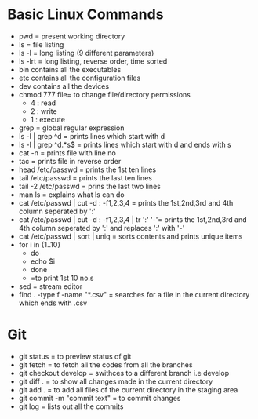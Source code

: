 # Basic Linux Commands
+ pwd = present working directory
+ ls = file listing
+ ls -l = long listing (9 different parameters)
+ ls -lrt = long listing, reverse order, time sorted
+ bin contains all the executables 
+ etc contains all the configuration files
+ dev contains all the devices 
+ chmod 777 file= to change file/directory permissions 
   - 4 : read
   - 2 : write
   - 1 : execute
+ grep = global regular expression
+ ls -l | grep ^d = prints lines which start with d
+ ls -l | grep ^d.*s$ = prints lines which start with d and ends with s
+ cat -n = prints file with line no
+ tac = prints file in reverse order
+ head /etc/passwd = prints the 1st ten lines
+ tail /etc/passwd = prints the last ten lines
+ tail -2 /etc/passwd = prins the last two lines 
+ man ls = explains what ls can do
+ cat /etc/passwd | cut -d : -f1,2,3,4 = prints the 1st,2nd,3rd and 4th column seperated by ':'
+ cat /etc/passwd | cut -d : -f1,2,3,4 | tr ':' '-'= prints the 1st,2nd,3rd and 4th column seperated by ':' and replaces ':' with '-'
+ cat /etc/passwd | sort | uniq = sorts contents and prints unique items
+ for i in {1..10}
    - do 
    - echo $i
    - done
    - =to print 1st 10 no.s
+ sed = stream editor
+ find . -type f -name "*.csv" = searches for a file in the current directory which ends with .csv
# Git
+ git status = to preview status of git
+ git fetch = to fetch all the codes from all the branches
+ git checkout develop = swithces to a different branch i.e develop
+ git diff . = to show all changes made in the current directory
+ git add . = to add all files of the current directory in the staging area
+ git commit -m "commit text" = to commit changes  
+ git log = lists out all the commits